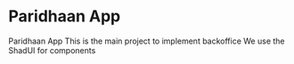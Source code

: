 # Paridhaan App
Paridhaan App
This is the main project to implement backoffice
We use the ShadUI for components
